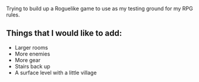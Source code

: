 Trying to build up a Roguelike game to use as my testing ground for my RPG rules.

## Things that I would like to add:
- Larger rooms
- More enemies
- More gear
- Stairs back up
- A surface level with a little village